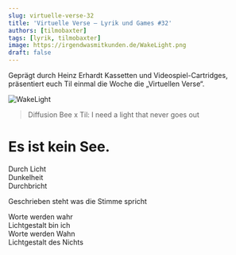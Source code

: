```yaml
---
slug: virtuelle-verse-32
title: 'Virtuelle Verse – Lyrik und Games #32'
authors: [tilmobaxter]
tags: [lyrik, tilmobaxter]
image: https://irgendwasmitkunden.de/WakeLight.png
draft: false
---
```


Geprägt durch Heinz Erhardt Kassetten und Videospiel-Cartridges, präsentiert euch Til einmal die Woche die „Virtuellen Verse“.
<!--truncate-->

![WakeLight](https://irgendwasmitkunden.de/WakeLight.png)
>  Diffusion Bee x Til: I need a light that never goes out

# Es ist kein See.

Durch Licht  
Dunkelheit  
Durchbricht  

Geschrieben steht was die Stimme spricht  

Worte werden wahr  
Lichtgestalt bin ich  
Worte werden Wahn  
Lichtgestalt des Nichts  


